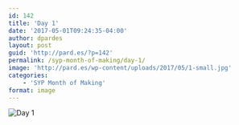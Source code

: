 ```yaml
---
id: 142
title: 'Day 1'
date: '2017-05-01T09:24:35-04:00'
author: dpardes
layout: post
guid: 'http://pard.es/?p=142'
permalink: /syp-month-of-making/day-1/
image: 'http://pard.es/wp-content/uploads/2017/05/1-small.jpg'
categories:
    - 'SYP Month of Making'
format: image
---
```


![Day 1](http://pard.es/wp-content/uploads/2017/05/1-small.jpg)